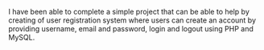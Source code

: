 I have been able to complete a simple project that can be able to help by creating of user registration system where users can create an account by providing username, email and password, login and logout using PHP and MySQL.